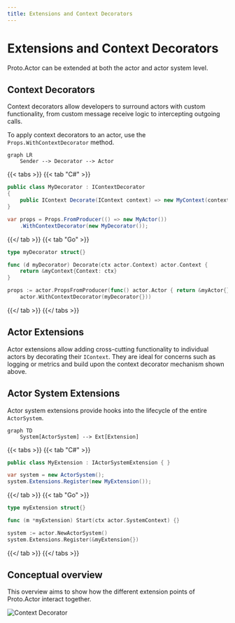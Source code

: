 ```yaml
---
title: Extensions and Context Decorators
---
```


# Extensions and Context Decorators

Proto.Actor can be extended at both the actor and actor system level.

## Context Decorators

Context decorators allow developers to surround actors with custom functionality, from custom
message receive logic to intercepting outgoing calls.

To apply context decorators to an actor, use the `Props.WithContextDecorator` method.

```mermaid
graph LR
    Sender --> Decorator --> Actor
```

{{< tabs >}}
{{< tab "C#" >}}
```csharp
public class MyDecorator : IContextDecorator
{
    public IContext Decorate(IContext context) => new MyContext(context);
}

var props = Props.FromProducer(() => new MyActor())
    .WithContextDecorator(new MyDecorator());
```
{{</ tab >}}
{{< tab "Go" >}}
```go
type myDecorator struct{}

func (d myDecorator) Decorate(ctx actor.Context) actor.Context {
    return &myContext{Context: ctx}
}

props := actor.PropsFromProducer(func() actor.Actor { return &myActor{} },
    actor.WithContextDecorator(myDecorator{}))
```
{{</ tab >}}
{{</ tabs >}}

## Actor Extensions

Actor extensions allow adding cross-cutting functionality to individual actors by decorating
their `IContext`. They are ideal for concerns such as logging or metrics and build upon the
context decorator mechanism shown above.

## Actor System Extensions

Actor system extensions provide hooks into the lifecycle of the entire `ActorSystem`.

```mermaid
graph TD
    System[ActorSystem] --> Ext[Extension]
```

{{< tabs >}}
{{< tab "C#" >}}
```csharp
public class MyExtension : IActorSystemExtension { }

var system = new ActorSystem();
system.Extensions.Register(new MyExtension());
```
{{</ tab >}}
{{< tab "Go" >}}
```go
type myExtension struct{}

func (m *myExtension) Start(ctx actor.SystemContext) {}

system := actor.NewActorSystem()
system.Extensions.Register(&myExtension{})
```
{{</ tab >}}
{{</ tabs >}}

## Conceptual overview

This overview aims to show how the different extension points of Proto.Actor interact together.

![Context Decorator](images/middleware.png)
